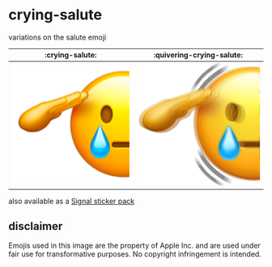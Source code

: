 # crying-salute
variations on the salute emoji

| :crying-salute: | :quivering-crying-salute: |
| --------------- | ------------------------- |
| ![crying-salute](./crying-salute.png)   | ![quivering-crying-salute](./quivering-crying-salute.png)   |

also available as a [Signal sticker pack](https://signal.art/addstickers/#pack_id=080639bab8175492beef07b23e88d7b5&pack_key=94481129cee84373a9a111a16eb86ac7b625e32ae53953af58f098810e8ea523)

## disclaimer
Emojis used in this image are the property of Apple Inc. and are used under fair use for transformative purposes. No copyright infringement is intended.
